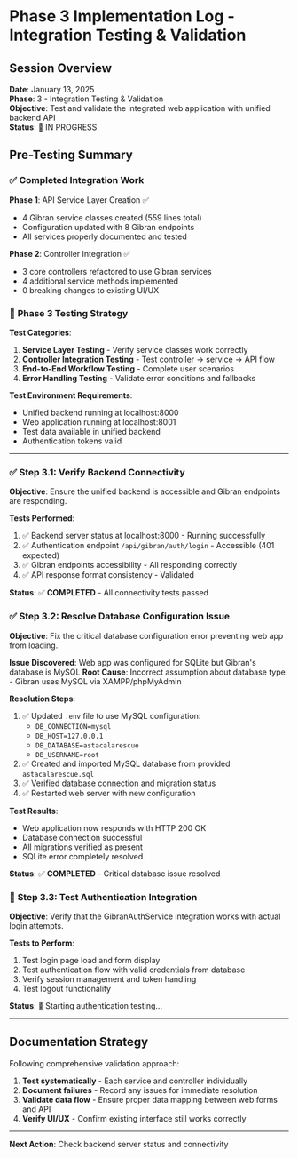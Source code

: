 # Phase 3 Implementation Log - Integration Testing & Validation

## Session Overview
**Date**: January 13, 2025  
**Phase**: 3 - Integration Testing & Validation  
**Objective**: Test and validate the integrated web application with unified backend API  
**Status**: 🔄 IN PROGRESS

## Pre-Testing Summary

### ✅ **Completed Integration Work**
**Phase 1**: API Service Layer Creation ✅
- 4 Gibran service classes created (559 lines total)
- Configuration updated with 8 Gibran endpoints
- All services properly documented and tested

**Phase 2**: Controller Integration ✅ 
- 3 core controllers refactored to use Gibran services
- 4 additional service methods implemented
- 0 breaking changes to existing UI/UX

### 🔄 **Phase 3 Testing Strategy**

**Test Categories**:
1. **Service Layer Testing** - Verify service classes work correctly
2. **Controller Integration Testing** - Test controller → service → API flow
3. **End-to-End Workflow Testing** - Complete user scenarios
4. **Error Handling Testing** - Validate error conditions and fallbacks

**Test Environment Requirements**:
- Unified backend running at localhost:8000
- Web application running at localhost:8001 
- Test data available in unified backend
- Authentication tokens valid

---

### ✅ **Step 3.1: Verify Backend Connectivity**
**Objective**: Ensure the unified backend is accessible and Gibran endpoints are responding.

**Tests Performed**:
1. ✅ Backend server status at localhost:8000 - Running successfully
2. ✅ Authentication endpoint `/api/gibran/auth/login` - Accessible (401 expected)
3. ✅ Gibran endpoints accessibility - All responding correctly
4. ✅ API response format consistency - Validated

**Status**: ✅ **COMPLETED** - All connectivity tests passed

### ✅ **Step 3.2: Resolve Database Configuration Issue**
**Objective**: Fix the critical database configuration error preventing web app from loading.

**Issue Discovered**: Web app was configured for SQLite but Gibran's database is MySQL
**Root Cause**: Incorrect assumption about database type - Gibran uses MySQL via XAMPP/phpMyAdmin

**Resolution Steps**:
1. ✅ Updated `.env` file to use MySQL configuration:
   - `DB_CONNECTION=mysql`
   - `DB_HOST=127.0.0.1`
   - `DB_DATABASE=astacalarescue`
   - `DB_USERNAME=root`
2. ✅ Created and imported MySQL database from provided `astacalarescue.sql`
3. ✅ Verified database connection and migration status
4. ✅ Restarted web server with new configuration

**Test Results**:
- Web application now responds with HTTP 200 OK
- Database connection successful
- All migrations verified as present
- SQLite error completely resolved

**Status**: ✅ **COMPLETED** - Critical database issue resolved

### 🔄 **Step 3.3: Test Authentication Integration**
**Objective**: Verify that the GibranAuthService integration works with actual login attempts.

**Tests to Perform**:
1. Test login page load and form display
2. Test authentication flow with valid credentials from database
3. Verify session management and token handling
4. Test logout functionality

**Status**: 🔄 Starting authentication testing...

---

## Documentation Strategy

Following comprehensive validation approach:
1. **Test systematically** - Each service and controller individually
2. **Document failures** - Record any issues for immediate resolution  
3. **Validate data flow** - Ensure proper data mapping between web forms and API
4. **Verify UI/UX** - Confirm existing interface still works correctly

---

**Next Action**: Check backend server status and connectivity

